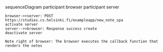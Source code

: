 sequenceDiagram
    participant browser
    participant server

    browser->>server: POST https://studies.cs.helsinki.fi/exampleapp/new_note_spa
    activate server
    server-->>browser: Response success create
    deactivate server

    Note right of browser: The browser executes the callback function that renders the notes